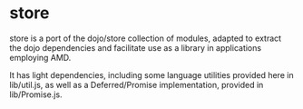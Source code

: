 store
=====

store is a port of the dojo/store collection of modules, adapted to extract the dojo dependencies 
and facilitate use as a library in applications employing AMD. 

It has light dependencies, including some language utilities provided here in lib/util.js, as well as a Deferred/Promise implementation, provided in lib/Promise.js.
